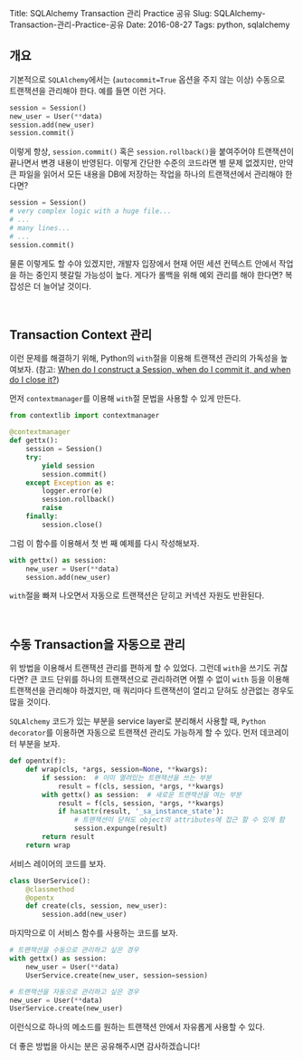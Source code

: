 Title: SQLAlchemy Transaction 관리 Practice 공유
Slug: SQLAlchemy-Transaction-관리-Practice-공유
Date: 2016-08-27
Tags: python, sqlalchemy



## 개요

기본적으로 `SQLAlchemy`에서는 (`autocommit=True` 옵션을 주지 않는 이상) 수동으로 트랜잭션을 관리해야 한다. 예를 들면 이런 거다.

```python
session = Session()
new_user = User(**data)
session.add(new_user)
session.commit()
```

이렇게 항상, `session.commit()` 혹은 `session.rollback()`을 붙여주어야 트랜잭션이 끝나면서 변경 내용이 반영된다. 이렇게 간단한 수준의 코드라면 별 문제 없겠지만, 만약 큰 파일을 읽어서 모든 내용을 DB에 저장하는 작업을 하나의 트랜잭션에서 관리해야 한다면?

```python
session = Session()
# very complex logic with a huge file...
# ...
# many lines...
# ...
session.commit()
```

물론 이렇게도 할 수야 있겠지만, 개발자 입장에서 현재 어떤 세션 컨텍스트 안에서 작업을 하는 중인지 헷갈릴 가능성이 높다. 게다가 롤백을 위해 예외 관리를 해야 한다면? 복잡성은 더 늘어날 것이다.

<br>

## Transaction Context 관리

이런 문제를 해결하기 위해, Python의 `with`절을 이용해 트랜잭션 관리의 가독성을 높여보자. (참고: [When do I construct a Session, when do I commit it, and when do I close it?](http://docs.sqlalchemy.org/en/latest/orm/session_basics.html#when-do-i-construct-a-session-when-do-i-commit-it-and-when-do-i-close-it))

먼저 `contextmanager`를 이용해 `with`절 문법을 사용할 수 있게 만든다.

```python
from contextlib import contextmanager

@contextmanager
def gettx():
	session = Session()
	try:
		yield session
		session.commit()
	except Exception as e:
		logger.error(e)
		session.rollback()
		raise
	finally:
		session.close()
```

그럼 이 함수를 이용해서 첫 번 째 예제를 다시 작성해보자.

```python
with gettx() as session:
    new_user = User(**data)
    session.add(new_user)
```

`with`절을 빠져 나오면서 자동으로 트랜잭션은 닫히고 커넥션 자원도 반환된다.

<br>

## 수동 Transaction을 자동으로 관리

위 방법을 이용해서 트랜잭션 관리를 편하게 할 수 있었다. 그런데 `with`을 쓰기도 귀찮다면? 큰 코드 단위를 하나의 트랜잭션으로 관리하려면 어쩔 수 없이 `with` 등을 이용해 트랜잭션을 관리해야 하겠지만, 매 쿼리마다 트랜잭션이 열리고 닫혀도 상관없는 경우도 많을 것이다.

`SQLAlchemy` 코드가 있는 부분을 service layer로 분리해서 사용할 때, `Python decorator`를 이용하면 자동으로 트랜잭션 관리도 가능하게 할 수 있다. 먼저 데코레이터 부분을 보자.

```python
def opentx(f):
	def wrap(cls, *args, session=None, **kwargs):
        if session:  # 이미 열려있는 트랜잭션을 쓰는 부분
            result = f(cls, session, *args, **kwargs)
		with gettx() as session:  # 새로운 트랜잭션을 여는 부분
			result = f(cls, session, *args, **kwargs)
            if hasattr(result, '_sa_instance_state'):
                # 트랜잭션이 닫혀도 object의 attributes에 접근 할 수 있게 함
	            session.expunge(result)
		return result
	return wrap
```

서비스 레이어의 코드를 보자.

```python
class UserService():
    @classmethod
    @opentx
    def create(cls, session, new_user):
        session.add(new_user)
```

마지막으로 이 서비스 함수를 사용하는 코드를 보자.

```python
# 트랜잭션을 수동으로 관리하고 싶은 경우
with gettx() as session:
    new_user = User(**data)
    UserService.create(new_user, session=session)

# 트랜잭션을 자동으로 관리하고 싶은 경우
new_user = User(**data)
UserService.create(new_user)
```

이런식으로 하나의 메소드를 원하는 트랜잭션 안에서 자유롭게 사용할 수 있다.

더 좋은 방법을 아시는 분은 공유해주시면 감사하겠습니다!
